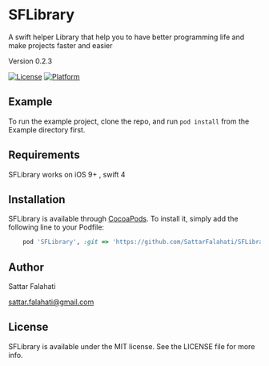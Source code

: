 # SFLibrary

A swift helper Library that help you to have better programming life and make projects faster and easier

Version 0.2.3

[![License](https://img.shields.io/cocoapods/l/SFLibrary.svg?style=flat)](http://cocoapods.org/pods/SFLibrary)
[![Platform](https://img.shields.io/cocoapods/p/SFLibrary.svg?style=flat)](http://cocoapods.org/pods/SFLibrary)

## Example

To run the example project, clone the repo, and run `pod install` from the Example directory first.

## Requirements
SFLibrary works on iOS 9+ , swift 4

## Installation

SFLibrary is available through [CocoaPods](http://cocoapods.org). To install
it, simply add the following line to your Podfile:

```ruby
    pod 'SFLibrary', :git => 'https://github.com/SattarFalahati/SFLibrary.git'
```

## Author

Sattar Falahati

sattar.falahati@gmail.com

## License

SFLibrary is available under the MIT license. See the LICENSE file for more info.
